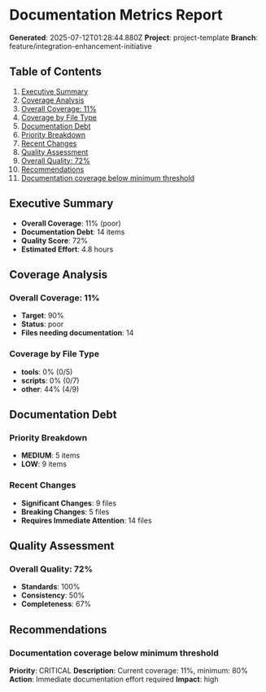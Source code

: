 # Documentation Metrics Report

**Generated**: 2025-07-12T01:28:44.880Z
**Project**: project-template
**Branch**: feature/integration-enhancement-initiative

## Table of Contents

1. [Executive Summary](#executive-summary)
2. [Coverage Analysis](#coverage-analysis)
  3. [Overall Coverage: 11%](#overall-coverage-11)
  4. [Coverage by File Type](#coverage-by-file-type)
5. [Documentation Debt](#documentation-debt)
  6. [Priority Breakdown](#priority-breakdown)
  7. [Recent Changes](#recent-changes)
8. [Quality Assessment](#quality-assessment)
  9. [Overall Quality: 72%](#overall-quality-72)
10. [Recommendations](#recommendations)
  11. [Documentation coverage below minimum threshold](#documentation-coverage-below-minimum-threshold)

## Executive Summary

- **Overall Coverage**: 11% (poor)
- **Documentation Debt**: 14 items
- **Quality Score**: 72%
- **Estimated Effort**: 4.8 hours

## Coverage Analysis

### Overall Coverage: 11%
- **Target**: 90%
- **Status**: poor
- **Files needing documentation**: 14

### Coverage by File Type
- **tools**: 0% (0/5)
- **scripts**: 0% (0/7)
- **other**: 44% (4/9)

## Documentation Debt

### Priority Breakdown
- **MEDIUM**: 5 items
- **LOW**: 9 items

### Recent Changes
- **Significant Changes**: 9 files
- **Breaking Changes**: 5 files
- **Requires Immediate Attention**: 14 files

## Quality Assessment

### Overall Quality: 72%
- **Standards**: 100%
- **Consistency**: 50%
- **Completeness**: 67%

## Recommendations

### Documentation coverage below minimum threshold
**Priority**: CRITICAL
**Description**: Current coverage: 11%, minimum: 80%
**Action**: Immediate documentation effort required
**Impact**: high
